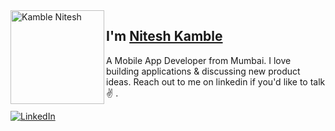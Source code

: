 <img align="left" width="150" height="150" alt="Kamble Nitesh" src="https://img.freepik.com/free-vector/code-typing-concept-illustration_114360-3581.jpg?w=740&t=st=1685833844~exp=1685834444~hmac=7548697522feeb635c478b61e44e2fde18f26e5ceda96f5dc63d25a08e98dea6"/>

## I'm [Nitesh Kamble][linkedin]

A Mobile App Developer from Mumbai. I love building applications & discussing new product ideas. Reach out to me on linkedin if you'd like to talk ✌️ .

[![LinkedIn](https://img.shields.io/badge/LinkedIn-Connect-blue?style=flat-square&logo=linkedin&labelColor=blue)](https://in.linkedin.com/in/nitesh-kamble-778109188)



[linkedin]: https://in.linkedin.com/in/nitesh-kamble-778109188
[github]: https://github.com/niteshkamble
